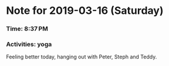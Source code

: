 # Note for 2019-03-16 (Saturday)
### Time: 8:37 PM
### Activities: yoga

Feeling better today, hanging out with  Peter, Steph and Teddy.
